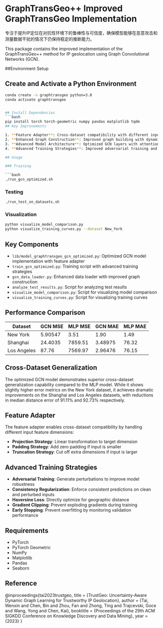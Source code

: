 # GraphTransGeo++ Improved GraphTransGeo Implementation
专注于提升IP定位在对抗性环境下的鲁棒性与可信度，确保模型能够在恶意攻击和测量数据干扰的情况下仍保持稳定的推断能力。

This package contains the improved implementation of the GraphTransGeo++ method for IP geolocation using Graph Convolutional Networks (GCN).


##Environment Setup
## Create and Activate a Python Environment
```bash
conda create -n graphtransgeo python=3.8
conda activate graphtransgeo


## Install Dependencies
```bash
pip install torch torch-geometric numpy pandas matplotlib tqdm
## Key Improvements

1. **Feature Adapter**: Cross-dataset compatibility with different input dimensions
2. **Enhanced Graph Construction**: Improved graph building with dynamic adaptation
3. **Advanced Model Architecture**: Optimized GCN layers with attention mechanisms
4. **Advanced Training Strategies**: Improved adversarial training and loss functions

## Usage

### Training

```bash
./run_gcn_optimized.sh
```

### Testing

```bash
./run_test_on_datasets.sh
```

### Visualization

```bash
python visualize_model_comparison.py
python visualize_training_curves.py --dataset New_York
```

## Key Components

- `lib/model_graphtransgeo_gcn_optimized.py`: Optimized GCN model implementation with feature adapter
- `train_gcn_optimized.py`: Training script with advanced training strategies
- `gcn_data_loader.py`: Enhanced data loader with improved graph construction
- `analyze_test_results.py`: Script for analyzing test results
- `visualize_model_comparison.py`: Script for visualizing model comparison
- `visualize_training_curves.py`: Script for visualizing training curves
## Performance Comparison

| Dataset     | GCN MSE    | MLP MSE    | GCN MAE    | MLP MAE    |
|-------------|------------|------------|------------|------------|
| New York    | 5.90547       | 3.51       | 1.90       | 1.49       | 
| Shanghai    | 24.4035    | 7859.51    | 3.48975       | 76.32      | 
| Los Angeles | 87.76      | 7569.97    | 2.96476       | 76.15      | 

## Cross-Dataset Generalization

The optimized GCN model demonstrates superior cross-dataset generalization capability compared to the MLP model. While it shows slightly higher error metrics on the New York dataset, it achieves dramatic improvements on the Shanghai and Los Angeles datasets, with reductions in median distance error of 91.11% and 92.73% respectively.

## Feature Adapter

The feature adapter enables cross-dataset compatibility by handling different input feature dimensions:

- **Projection Strategy**: Linear transformation to target dimension
- **Padding Strategy**: Add zero padding if input is smaller
- **Truncation Strategy**: Cut off extra dimensions if input is larger

## Advanced Training Strategies

- **Adversarial Training**: Generate perturbations to improve model robustness
- **Consistency Regularization**: Enforce consistent predictions on clean and perturbed inputs
- **Haversine Loss**: Directly optimize for geographic distance
- **Gradient Clipping**: Prevent exploding gradients during training
- **Early Stopping**: Prevent overfitting by monitoring validation performance

## Requirements

- PyTorch
- PyTorch Geometric
- NumPy
- Matplotlib
- Pandas
- Seaborn

## Reference

@inproceedings{tai2023trustgeo,
  title = {TrustGeo: Uncertainty-Aware Dynamic Graph Learning for Trustworthy IP Geolocation},
  author = {Tai, Wenxin and Chen, Bin and Zhou, Fan and Zhong, Ting and Trajcevski, Goce and Wang, Yong and Chen, Kai},
  booktitle = {Proceedings of the 29th ACM SIGKDD Conference on Knowledge Discovery and Data Mining},
  year = {2023}
}


